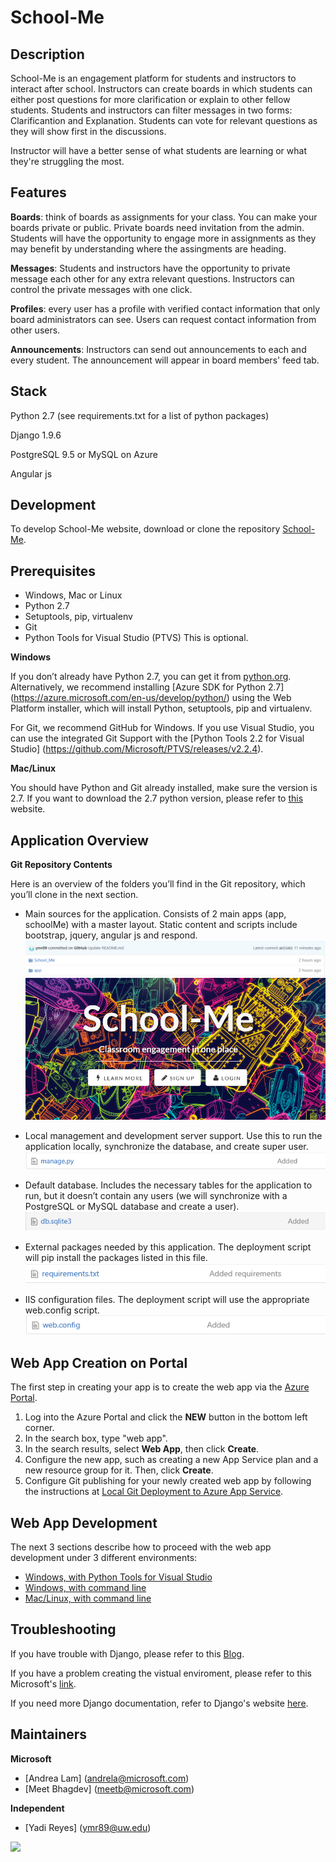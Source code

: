 # School-Me

## Description 

School-Me is an engagement platform for students and instructors to interact after school. Instructors can create boards in which students can either post questions for more clarification or explain to other fellow students. Students and instructors can filter messages in two forms: Clarificantion and Explanation.  Students can vote for relevant questions as they will show first in the discussions. 

Instructor will have a better sense of what students are learning or what they're struggling the most. 

## **Features**

**Boards**: think of boards as assignments for your class. You can make your boards private or public. Private boards need invitation from the admin. Students will have the opportunity to engage more in assignments as they may benefit by understanding where the assingments are heading.

**Messages**: Students and instructors have the opportunity to private message each other for any extra relevant questions. Instructors can control the private messages with one click. 

**Profiles**: every user has a profile with verified contact information that only board administrators can see. Users can request contact information from other users.

**Announcements**: Instructors can send out announcements to each and every student. The announcement will appear in board members' feed tab. 

## **Stack**

Python 2.7 (see requirements.txt for a list of python packages)

Django 1.9.6

PostgreSQL 9.5 or MySQL on Azure

Angular js

## **Development**

To develop School-Me website, download or clone the repository 
[School-Me](https://github.com/ymr89/School-Me).

## **Prerequisites**

+	Windows, Mac or Linux
+	Python 2.7
+	Setuptools, pip, virtualenv
+	Git
+	Python Tools for Visual Studio (PTVS) This is optional. 

**Windows** 

If you don’t already have Python 2.7, you can get it from [python.org](https://www.python.org/download/releases/2.7/). Alternatively, we recommend installing [Azure SDK for Python 2.7] (https://azure.microsoft.com/en-us/develop/python/) using the Web Platform installer, which will install Python, setuptools, pip and virtualenv.

For Git, we recommend GitHub for Windows. If you use Visual Studio, you can use the integrated Git Support with the [Python Tools 2.2 for Visual Studio] (https://github.com/Microsoft/PTVS/releases/v2.2.4).

**Mac/Linux**

You should have Python and Git already installed, make sure the version is 2.7. If you want to download the 2.7 python version, please refer to [this](https://www.python.org/download/releases/2.7/) website. 

## **Application Overview**

**Git Repository Contents** 

Here is an overview of the folders you’ll find in the Git repository, which you’ll clone in the next section.

+ Main sources for the application. Consists of 2 main apps (app, schoolMe) with a master layout. Static content and scripts include bootstrap, jquery, angular js and respond.  
![1](https://github.com/ymr89/School-Me/blob/master/imagesReadMe/1.png)
![2](https://github.com/ymr89/School-Me/blob/master/imagesReadMe/2.PNG)

+ Local management and development server support. Use this to run the application locally, synchronize the database, and create super user.  
![3](https://github.com/ymr89/School-Me/blob/master/imagesReadMe/3.png)

+ Default database. Includes the necessary tables for the application to run, but it doesn’t contain any users (we will synchronize with a PostgreSQL or MySQL database and create a user).  
![4](https://github.com/ymr89/School-Me/blob/master/imagesReadMe/4.png)

+ External packages needed by this application. The deployment script will pip install the packages listed in this file.  
![5](https://github.com/ymr89/School-Me/blob/master/imagesReadMe/5.png)

+ IIS configuration files. The deployment script will use the appropriate web.config script.  
![6](https://github.com/ymr89/School-Me/blob/master/imagesReadMe/6.png)

## **Web App Creation on Portal**

The first step in creating your app is to create the web app via the [Azure Portal](https://portal.azure.com).

1. Log into the Azure Portal and click the **NEW** button in the bottom left corner.
3. In the search box, type "web app".
4. In the search results, select **Web App**, then click **Create**.
5. Configure the new app, such as creating a new App Service plan and a new resource group for it. Then, click **Create**.
6. Configure Git publishing for your newly created web app by following the instructions at [Local Git Deployment to Azure App Service](app-service-deploy-local-git.md).

## **Web App Development**

The next 3 sections describe how to proceed with the web app development under 3 different environments:

+	[Windows, with Python Tools for Visual Studio](https://github.com/ymr89/MsBlog/blob/master/WindowsVS.md)
+	[Windows, with command line](https://github.com/ymr89/MsBlog/blob/master/WindowsCLI.md)
+	[Mac/Linux, with command line](https://github.com/ymr89/MsBlog/blob/master/LinuxMac.md)

## **Troubleshooting**

If you have trouble with Django, please refer to this [Blog](https://blogs.msdn.microsoft.com/azureossds/2015/08/04/debug-django-web-application-in-azure-web-apps/).

If you have a problem creating the vistual enviroment, please refer to this Microsoft's  [link](https://github.com/Azure/azure-content/blob/master/includes/web-sites-python-troubleshooting-virtual-environment.md).

If you need more Django documentation, refer to Django's website [here](https://www.djangoproject.com/).

## **Maintainers**

**Microsoft**
+	[Andrea Lam] (andrela@microsoft.com)
+	[Meet Bhagdev] (meetb@microsoft.com)

**Independent**
+	[Yadi Reyes] (ymr89@uw.edu)















<a href="https://azuredeploy.net/" target="_blank">
    <img src="http://azuredeploy.net/deploybutton.png"/>
</a>

